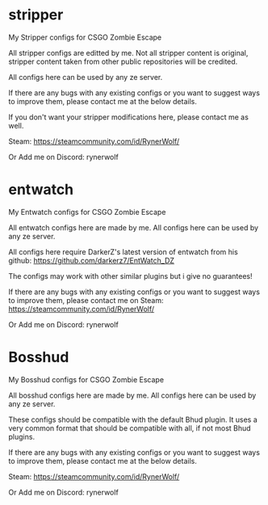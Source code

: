 # stripper
My Stripper configs for CSGO Zombie Escape

All stripper configs are editted by me.
Not all stripper content is original, stripper content taken from other public repositories will be credited.

All configs here can be used by any ze server.

If there are any bugs with any existing configs or you want to suggest ways to improve them, please contact me at the below details.

If you don't want your stripper modifications here, please contact me as well.

Steam:
https://steamcommunity.com/id/RynerWolf/

Or Add me on Discord:
rynerwolf

# entwatch
My Entwatch configs for CSGO Zombie Escape

All entwatch configs here are made by me.
All configs here can be used by any ze server.

All configs here require DarkerZ's latest version of entwatch from his github:
https://github.com/darkerz7/EntWatch_DZ

The configs may work with other similar plugins but i give no guarantees!

If there are any bugs with any existing configs or you want to suggest ways to improve them, please contact me on Steam:
https://steamcommunity.com/id/RynerWolf/

Or Add me on Discord:
rynerwolf

# Bosshud
My Bosshud configs for CSGO Zombie Escape

All bosshud configs here are made by me.
All configs here can be used by any ze server.

These configs should be compatible with the default Bhud plugin. 
It uses a very common format that should be compatible with all, if not most Bhud plugins.

If there are any bugs with any existing configs or you want to suggest ways to improve them, please contact me at the below details.

Steam:
https://steamcommunity.com/id/RynerWolf/

Or Add me on Discord:
rynerwolf
